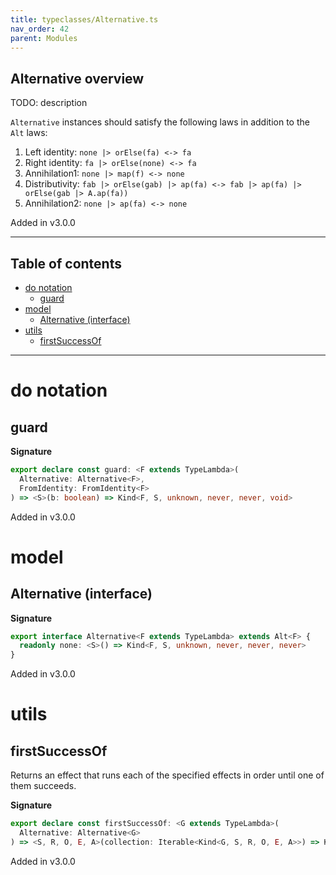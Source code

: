 ```yaml
---
title: typeclasses/Alternative.ts
nav_order: 42
parent: Modules
---
```


## Alternative overview

TODO: description

`Alternative` instances should satisfy the following laws in addition to the `Alt` laws:

1. Left identity: `none |> orElse(fa) <-> fa`
2. Right identity: `fa |> orElse(none) <-> fa`
3. Annihilation1: `none |> map(f) <-> none`
4. Distributivity: `fab |> orElse(gab) |> ap(fa) <-> fab |> ap(fa) |> orElse(gab |> A.ap(fa))`
5. Annihilation2: `none |> ap(fa) <-> none`

Added in v3.0.0

---

<h2 class="text-delta">Table of contents</h2>

- [do notation](#do-notation)
  - [guard](#guard)
- [model](#model)
  - [Alternative (interface)](#alternative-interface)
- [utils](#utils)
  - [firstSuccessOf](#firstsuccessof)

---

# do notation

## guard

**Signature**

```ts
export declare const guard: <F extends TypeLambda>(
  Alternative: Alternative<F>,
  FromIdentity: FromIdentity<F>
) => <S>(b: boolean) => Kind<F, S, unknown, never, never, void>
```

Added in v3.0.0

# model

## Alternative (interface)

**Signature**

```ts
export interface Alternative<F extends TypeLambda> extends Alt<F> {
  readonly none: <S>() => Kind<F, S, unknown, never, never, never>
}
```

Added in v3.0.0

# utils

## firstSuccessOf

Returns an effect that runs each of the specified effects in order until one of them succeeds.

**Signature**

```ts
export declare const firstSuccessOf: <G extends TypeLambda>(
  Alternative: Alternative<G>
) => <S, R, O, E, A>(collection: Iterable<Kind<G, S, R, O, E, A>>) => Kind<G, S, R, O, E, A>
```

Added in v3.0.0
